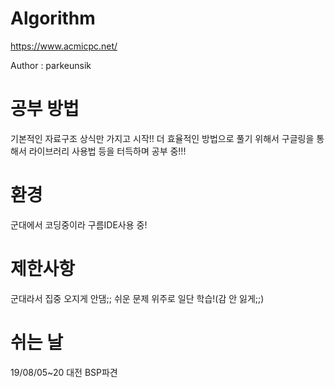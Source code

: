# Algorithm
https://www.acmicpc.net/

Author : parkeunsik
# 공부 방법
기본적인 자료구조 상식만 가지고 시작!!
더 효율적인 방법으로 풀기 위해서 구글링을 통해서 라이브러리 사용법 등을 터득하며 공부 중!!!

# 환경
군대에서 코딩중이라 구름IDE사용 중!

# 제한사항
군대라서 집중 오지게 안댐;; 쉬운 문제 위주로 일단 학습!(감 안 잃게;;)

# 쉬는 날
19/08/05~20 대전 BSP파견
